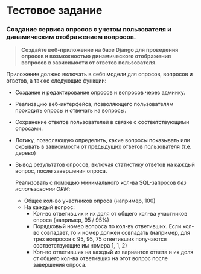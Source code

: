# Тестовое задание

### Cоздание сервиса опросов с учетом пользователя и динамическим отображением вопросов.

> **Создайте веб-приложение на базе Django для проведения опросов и возможностью динамического отображения вопросов в зависимости от ответов пользователя.**
> 

Приложение должно включать в себя модели для опросов, вопросов и ответов, а также следующие функции: 

- Создание и редактирование опросов и вопросов через админку.


- Реализацию веб-интерфейса, позволяющего пользователям проходить опросы и отвечать на вопросы.
- Сохранение ответов пользователей в связке с соответствующими опросами.
- Логику, позволяющую определить, какие вопросы показывать или скрывать в зависимости от предыдущих ответов пользователя (т.е. дерево)
- Вывод результатов опросов, включая статистику ответов на каждый вопрос, после завершения опроса.
    
    Реализовать с помощью минимального кол-ва SQL-запросов *без использования ORM*:
    
    - Общее кол-во участников опроса (например, 100)
    - На каждый вопрос:
        - Кол-во ответивших и их доля от общего кол-ва участников опроса (например, 95 / 95%)
        - Порядковый номер вопроса по кол-ву ответивших. Если кол-во совпадает, то и номер должен совпадать (например, для трех вопросов с 95, 95, 75 ответивших получаются соответствующие им номера 1, 1, 2)
        - Кол-во ответивших на каждый из вариантов ответа и их доля от общего кол-ва ответивших на этот вопрос после завершения опроса.
